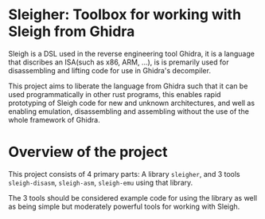 Sleigher: Toolbox for working with Sleigh from Ghidra
======================================================
Sleigh is a DSL used in the reverse engineering tool Ghidra,
it is a language that discribes an ISA(such as x86, ARM, ...),
is is premarily used for disassembling and lifting code for use in Ghidra's decompiler.

This project aims to liberate the language from Ghidra such that it can be used programmatically in other rust programs,
this enables rapid prototyping of Sleigh code for new and unknown architectures, and well as enabling emulation, disassembling and assembling without the use of the whole framework of Ghidra.


Overview of the project
=======================
This project consists of 4 primary parts: A library `sleigher`, and 3 tools `sleigh-disasm`, `sleigh-asm`, `sleigh-emu` using that library.

The 3 tools should be considered example code for using the library as well as being simple but moderately powerful tools for working with Sleigh.

